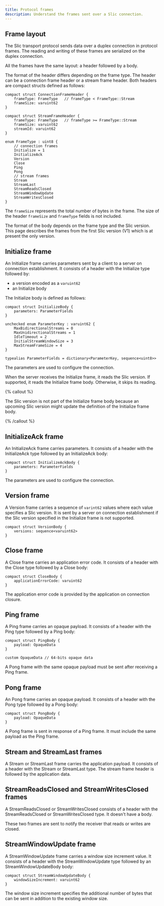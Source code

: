 ```yaml
---
title: Protocol frames
description: Understand the frames sent over a Slic connection.
---
```


## Frame layout

The Slic transport protocol sends data over a duplex connection in protocol frames. The reading and writing of these
frames are serialized on the duplex connection.

All the frames have the same layout: a header followed by a body.

The format of the header differs depending on the frame type. The header can be a connection frame header or a stream frame header. Both headers are compact structs defined as follows:

```slice
compact struct ConnectionFrameHeader {
    frameType: FrameType   // frameType < FrameType::Stream
    frameSize: varuint62
}

compact struct StreamFrameHeader {
    frameType: FrameType   // frameType >= FrameType::Stream
    frameSize: varuint62
    streamId: varuint62
}

enum FrameType : uint8 {
    // connection frames
    Initialize = 1
    InitializeAck
    Version
    Close
    Ping
    Pong
    // stream frames
    Stream
    StreamLast
    StreamReadsClosed
    StreamWindowUpdate
    StreamWritesClosed
}
```

The `frameSize` represents the total number of bytes in the frame. The size of the header `frameSize` and `frameType`
fields is not included.

The format of the body depends on the frame type and the Slic version. This page describes the frames from the first
Slic version (V1) which is at present the only version.

## Initialize frame

An Initialize frame carries parameters sent by a client to a server on connection establishment. It consists of a header
with the Initialize type followed by:
- a version encoded as a `varuint62`
- an Initialize body

The Initialize body is defined as follows:

```slice
compact struct InitializeBody {
    parameters: ParameterFields
}

unchecked enum ParameterKey : varuint62 {
    MaxBidirectionalStreams = 0
    MaxUnidirectionalStreams = 1
    IdleTimeout = 2
    InitialStreamWindowSize = 3
    MaxStreamFrameSize = 4
}

typealias ParameterFields = dictionary<ParameterKey, sequence<uint8>>
```

The parameters are used to configure the connection.

When the server receives the Initialize frame, it reads the Slic version. If supported, it reads the Initialize frame
body. Otherwise, it skips its reading.

{% callout %}

The Slic version is not part of the Initialize frame body because an upcoming Slic version might update the definition
of the Initialize frame body.

{% /callout %}

## InitializeAck frame

An InitializeAck frame carries parameters. It consists of a header with the InitializeAck type followed by an
InitializeAck body:

```slice
compact struct InitializeAckBody {
    parameters: ParameterFields
}
```

The parameters are used to configure the connection.

## Version frame

A Version frame carries a sequence of `varint62` values where each value specifies a Slic version. It is sent by a
server on connection establishment if the Slic version specified in the Initialize frame is not supported.

```slice
compact struct VersionBody {
    versions: sequence<varuint62>
}
```

## Close frame

A Close frame carries an application error code. It consists of a header with the Close type followed by a Close body:

```slice
compact struct CloseBody {
    applicationErrorCode: varuint62
}
```

The application error code is provided by the application on connection closure.

## Ping frame

A Ping frame carries an opaque payload. It consists of a header with the Ping type followed by a Ping body:

```slice
compact struct PingBody {
    payload: OpaqueData
}

custom OpaqueData // 64-bits opaque data
```

A Pong frame with the same opaque payload must be sent after receiving a Ping frame.

## Pong frame

An Pong frame carries an opaque payload. It consists of a header with the Pong type followed by a Pong body:

```slice
compact struct PongBody {
    payload: OpaqueData
}
```

A Pong frame is sent in response of a Ping frame. It must include the same payload as the Ping frame.

## Stream and StreamLast frames

A Stream or StreamLast frame carries the application payload. It consists of a header with the Stream or StreamLast
type. The stream frame header is followed by the application data.

## StreamReadsClosed and StreamWritesClosed frames

A StreamReadsClosed or StreamWritesClosed consists of a header with the StreamReadsClosed or StreamWritesClosed type. It
doesn't have a body.

These two frames are sent to notify the receiver that reads or writes are closed.

## StreamWindowUpdate frame

A StreamWindowUpdate frame carries a window size increment value. It consists of a header with the StreamWindowUpdate
type followed by an StreamWindowUpdateBody body:

```slice
compact struct StreamWindowUpdateBody {
    windowSizeIncrement: varuint62
}
```

The window size increment specifies the additional number of bytes that can be sent in addition to the existing window
size.
